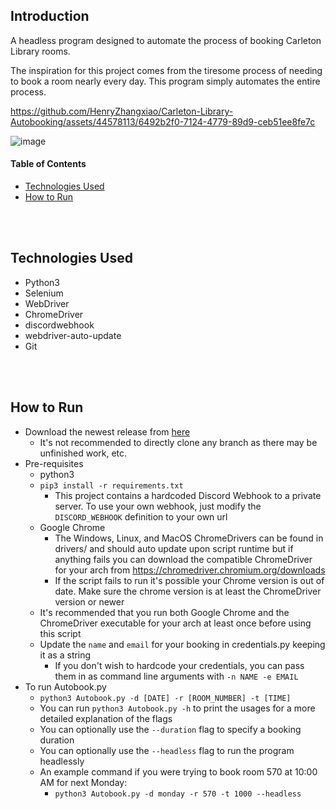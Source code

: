 ## Introduction

A headless program designed to automate the process of booking Carleton Library rooms.

The inspiration for this project comes from the tiresome process of needing to book a room nearly every day. This program simply automates the entire process.


https://github.com/HenryZhangxiao/Carleton-Library-Autobooking/assets/44578113/6492b2f0-7124-4779-89d9-ceb51ee8fe7c

![image](https://github.com/HenryZhangxiao/Carleton-Library-Autobooking/assets/44578113/c8d2dee2-45f9-4389-addb-d882f46eb5b0)

#### Table of Contents
- [Technologies Used ](#technologies)
- [How to Run ](#run)


<br></br>
## Technologies Used <a name="technologies"></a>
- Python3
- Selenium
- WebDriver
- ChromeDriver
- discordwebhook
- webdriver-auto-update
- Git


<br></br>
## How to Run <a name="run"></a>
- Download the newest release from [here](https://github.com/HenryZhangxiao/Carleton-Library-Autobooking/releases)
  - It's not recommended to directly clone any branch as there may be unfinished work, etc.
- Pre-requisites
  - python3
  - `pip3 install -r requirements.txt`
    - This project contains a hardcoded Discord Webhook to a private server. To use your own webhook, just modify the `DISCORD_WEBHOOK` definition to your own url
  - Google Chrome
    - The Windows, Linux, and MacOS ChromeDrivers can be found in drivers/ and should auto update upon script runtime but if anything fails you can download the compatible ChromeDriver for your arch from https://chromedriver.chromium.org/downloads
    - If the script fails to run it's possible your Chrome version is out of date. Make sure the chrome version is at least the ChromeDriver version or newer
  - It's recommended that you run both Google Chrome and the ChromeDriver executable for your arch at least once before using this script
  - Update the `name` and `email` for your booking in credentials.py keeping it as a string
    - If you don't wish to hardcode your credentials, you can pass them in as command line arguments with `-n NAME -e EMAIL`
- To run Autobook.py
  - `python3 Autobook.py -d [DATE] -r [ROOM_NUMBER] -t [TIME]`
  - You can run `python3 Autobook.py -h` to print the usages for a more detailed explanation of the flags
  - You can optionally use the `--duration` flag to specify a booking duration
  - You can optionally use the `--headless` flag to run the program headlessly
  - An example command if you were trying to book room 570 at 10:00 AM for next Monday:
      - `python3 Autobook.py -d monday -r 570 -t 1000 --headless`
